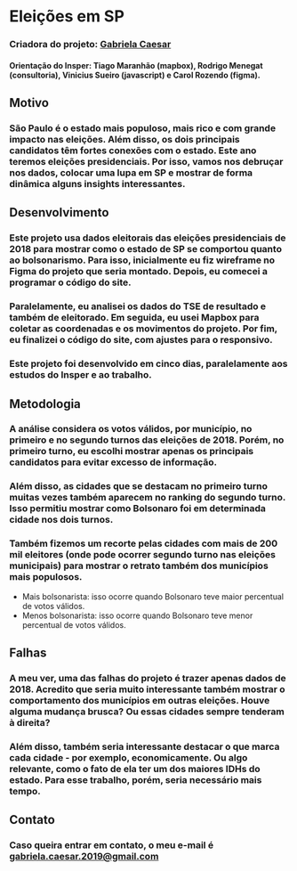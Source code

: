 # Eleições em SP

### Criadora do projeto: [Gabriela Caesar](https://gabrielacaesar.com/)
#### Orientação do Insper: Tiago Maranhão (mapbox), Rodrigo Menegat (consultoria), Vinicius Sueiro (javascript) e Carol Rozendo (figma).

## Motivo
### São Paulo é o estado mais populoso, mais rico e com grande impacto nas eleições. Além disso, os dois principais candidatos têm fortes conexões com o estado. Este ano teremos eleições presidenciais. Por isso, vamos nos debruçar nos dados, colocar uma lupa em SP e mostrar de forma dinâmica alguns insights interessantes.

## Desenvolvimento
### Este projeto usa dados eleitorais das eleições presidenciais de 2018 para mostrar como o estado de SP se comportou quanto ao bolsonarismo. Para isso, inicialmente eu fiz wireframe no Figma do projeto que seria montado. Depois, eu comecei a programar o código do site.         

### Paralelamente, eu analisei os dados do TSE de resultado e também de eleitorado. Em seguida, eu usei Mapbox para coletar as coordenadas e os movimentos do projeto. Por fim, eu finalizei o código do site, com ajustes para o responsivo.

### Este projeto foi desenvolvido em cinco dias, paralelamente aos estudos do Insper e ao trabalho. 

## Metodologia
### A análise considera os votos válidos, por município, no primeiro e no segundo turnos das eleições de 2018. Porém, no primeiro turno, eu escolhi mostrar apenas os principais candidatos para evitar excesso de informação. 

### Além disso, as cidades que se destacam no primeiro turno muitas vezes também aparecem no ranking do segundo turno. Isso permitiu mostrar como Bolsonaro foi em determinada cidade nos dois turnos. 

### Também fizemos um recorte pelas cidades com mais de 200 mil eleitores (onde pode ocorrer segundo turno nas eleições municipais) para mostrar o retrato também dos municípios mais populosos.

- Mais bolsonarista: isso ocorre quando Bolsonaro teve maior percentual de votos válidos.
- Menos bolsonarista: isso ocorre quando Bolsonaro teve menor percentual de votos válidos.

## Falhas
### A meu ver, uma das falhas do projeto é trazer apenas dados de 2018. Acredito que seria muito interessante também mostrar o comportamento dos municípios em outras eleições. Houve alguma mudança brusca? Ou essas cidades sempre tenderam à direita? 

### Além disso, também seria interessante destacar o que marca cada cidade - por exemplo, economicamente. Ou algo relevante, como o fato de ela ter um dos maiores IDHs do estado. Para esse trabalho, porém, seria necessário mais tempo.

## Contato
### Caso queira entrar em contato, o meu e-mail é gabriela.caesar.2019@gmail.com
